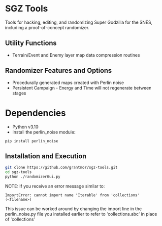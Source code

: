 # SGZ Tools
Tools for hacking, editing, and randomizing Super Godzilla for the SNES, including a proof-of-concept randomizer.

## Utility Functions
+ Terrain/Event and Enemy layer map data compression routines

## Randomizer Features and Options
+ Procedurally generated maps created with Perlin noise
+ Persistent Campaign - Energy and Time will not regenerate between stages

# Dependencies
+ Python v3.10
 + Install the perlin_noise module:
```
pip install perlin_noise
```

## Installation and Execution
```sh
git clone https://github.com/grantmor/sgz-tools.git
cd sgz-tools
python ./randomizerGui.py
```
NOTE: If you receive an error message similar to:
```
ImportError: cannot import name 'Iterable' from 'collections' (<filename>)
```
This issue can be worked around by changing the import line in the perlin_noise.py file you installed earlier to refer to 'collections.abc' in place of 'collections'